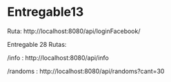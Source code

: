 # Entregable13
Ruta: http://localhost:8080/api/loginFacebook/

Entregable 28 Rutas:

/info : http://localhost:8080/api/info

/randoms : http://localhost:8080/api/randoms?cant=30

